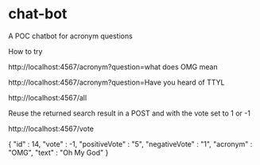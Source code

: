# chat-bot
A POC chatbot for acronym questions


How to try 
 
 http://localhost:4567/acronym?question=what does OMG mean
 
 http://localhost:4567/acronym?question=Have you heard of TTYL
 
 http://localhost:4567/all
 
 Reuse the returned search result in a POST and with the vote set to 1 or -1 
 
 http://localhost:4567/vote
 
 {
   "id" : 14,
   "vote" : -1,
   "positiveVote" : "5",
   "negativeVote" : "1",
   "acronym" : "OMG",
   "text" : "Oh My God"
 } 